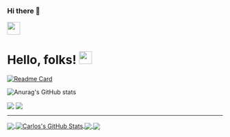### Hi there 👋

<!--
**Desconocido502/Desconocido502** is a ✨ _special_ ✨ repository because its `README.md` (this file) appears on your GitHub profile.

Here are some ideas to get you started:

- 🔭 I’m currently working on ...
- 🌱 I’m currently learning ...
- 👯 I’m looking to collaborate on ...
- 🤔 I’m looking for help with ...
- 💬 Ask me about ...
- 📫 How to reach me: ...
- 😄 Pronouns: ...
- ⚡ Fun fact: ...
-->
<img src="https://raw.githubusercontent.com/<OWNER>/<OWNER>/master/<GIF_NAME>.gif" width="30px">

# Hello, folks! <img src="https://raw.githubusercontent.com/MartinHeinz/MartinHeinz/master/wave.gif" width="30px">

[![Readme Card](https://github-readme-stats.vercel.app/api/pin/?username=anuraghazra&repo=github-readme-stats)](https://github.com/anuraghazra/github-readme-stats)

![Anurag's GitHub stats](https://github-readme-stats.vercel.app/api?username=Desconocido502&show_icons=true&theme=ocean_dark)


<img align="center" src="https://github-readme-stats.vercel.app/api/top-langs/?username=Desconocido502&theme=ocean_dark" />
<img align="center" src="https://github-readme-stats.vercel.app/api/readme-card/?username=Desconocido502&theme=ocean_dark" />

--------------------------------------------------------------------------------------------------------------------------------------
<a href="https://github.com/Desconocido502/Desconocido502">
  <img align="center" src="https://github-readme-stats.vercel.app/api/top-langs/?username=Desconocido502&hide=java,html,tex&title_color=ffffff&text_color=c9cacc&icon_color=2bbc8a&bg_color=1d1f21&langs_count=3" />
</a>
<a href="https://github.com/Desconocido502/Desconocido502">
  <img align="center" src="https://github-readme-stats.vercel.app/api?username=Desconocido502&show_icons=true&line_height=27&count_private=true&title_color=ffffff&text_color=c9cacc&icon_color=2bbc8a&bg_color=1d1f21" alt="Carlos's GitHub Stats" />
</a>

<a href="https://github.com/Desconocido502/LFP_PR2_201902502">
  <img align="center" src="https://github-readme-stats.vercel.app/api/pin/?username=Desconocido502&repo=LFP_PR2_201902502&title_color=ffffff&text_color=c9cacc&icon_color=2bbc8a&bg_color=1d1f21" />
</a>


<a href="https://github.com/Desconocido502/IPC2_Practica1_201902502">
  <img align="center" src="https://github-readme-stats.vercel.app/api/pin/?username=Desconocido502&repo=IPC2_Practica1_201902502&title_color=ffffff&text_color=c9cacc&icon_color=2bbc8a&bg_color=1d1f21" />
</a>
